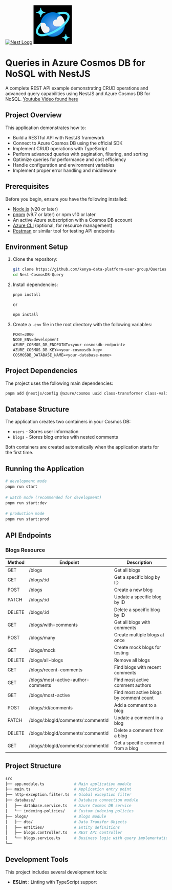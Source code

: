 <p align="left" style="margin: 0px 10px 0px 0px;">
  <a href="http://nestjs.com/" target="blank"><img src="https://nestjs.com/img/logo-small.svg" width="120" alt="Nest Logo" /></a>
<img src="image/README/1743345911598.png" width="120" alt="Small Icon" />
</p>

# Queries in Azure Cosmos DB for NoSQL with NestJS

A complete REST API example demonstrating CRUD operations and advanced query capabilities using NestJS and Azure Cosmos DB for NoSQL.
[Youtube Video found here](https://youtube.com/your-workshop-video)

## Project Overview

This application demonstrates how to:

- Build a RESTful API with NestJS framework
- Connect to Azure Cosmos DB using the official SDK
- Implement CRUD operations with TypeScript
- Perform advanced queries with pagination, filtering, and sorting
- Optimize queries for performance and cost efficiency
- Handle configuration and environment variables
- Implement proper error handling and middleware

## Prerequisites

Before you begin, ensure you have the following installed:

- [Node.js](https://nodejs.org/) (v20 or later)
- [pnpm](https://pnpm.io/) (v9.7 or later) or npm v10 or later
- An active Azure subscription with a Cosmos DB account
- [Azure CLI](https://docs.microsoft.com/cli/azure/install-azure-cli) (optional, for resource management)
- [Postman](https://www.postman.com/downloads/) or similar tool for testing API endpoints

## Environment Setup

1. Clone the repository:

   ```bash
   git clone https://github.com/kenya-data-platform-user-group/Queries-in-Azure-Cosmos-DB-for-NoSQL-with-Nest.js
   cd Nest-CosmosDB-Query
   ```
2. Install dependencies:

   ```bash
   pnpm install
   ```

   or

   ```bash
   npm install
   ```
3. Create a `.env` file in the root directory with the following variables:

   ```
   PORT=3000
   NODE_ENV=development
   AZURE_COSMOS_DB_ENDPOINT=<your-cosmosdb-endpoint>
   AZURE_COSMOS_DB_KEY=<your-cosmosdb-key>
   COSMOSDB_DATABASE_NAME=<your-database-name>
   ```

## Project Dependencies

The project uses the following main dependencies:

```bash
pnpm add @nestjs/config @azure/cosmos uuid class-transformer class-validator @nestjs/mapped-types
```

## Database Structure

The application creates two containers in your Cosmos DB:

- `users` - Stores user information
- `blogs` - Stores blog entries with nested comments

Both containers are created automatically when the application starts for the first time.

## Running the Application

```bash
# development mode
pnpm run start

# watch mode (recommended for development)
pnpm run start:dev

# production mode
pnpm run start:prod
```

## API Endpoints

### Blogs Resource

| Method | Endpoint                           | Description                             |
| ------ | ---------------------------------- | --------------------------------------- |
| GET    | /blogs                             | Get all blogs                           |
| GET    | /blogs/:id                         | Get a specific blog by ID               |
| POST   | /blogs                             | Create a new blog                       |
| PATCH  | /blogs/:id                         | Update a specific blog by ID            |
| DELETE | /blogs/:id                         | Delete a specific blog by ID            |
| GET    | /blogs/with-comments               | Get all blogs with comments             |
| POST   | /blogs/many                        | Create multiple blogs at once           |
| GET    | /blogs/mock                        | Create mock blogs for testing           |
| DELETE | /blogs/all-blogs                   | Remove all blogs                        |
| GET    | /blogs/recent-comments             | Find blogs with recent comments         |
| GET    | /blogs/most-active-author-comments | Find most active comment authors        |
| GET    | /blogs/most-active                 | Find most active blogs by comment count |
| POST   | /blogs/:id/comments                | Add a comment to a blog                 |
| PATCH  | /blogs/:blogId/comments/:commentId | Update a comment in a blog              |
| DELETE | /blogs/:blogId/comments/:commentId | Delete a comment from a blog            |
| GET    | /blogs/:blogId/comments/:commentId | Get a specific comment from a blog      |

## Project Structure

```bash
src
├── app.module.ts             # Main application module
├── main.ts                   # Application entry point
├── http-exception.filter.ts  # Global exception filter
├── database/                 # Database connection module
│   ├── database.service.ts   # Azure Cosmos DB service
│   └── indexing-policies/    # Custom indexing policies
├── blogs/                    # Blogs module
│   ├── dto/                  # Data Transfer Objects
│   ├── entities/             # Entity definitions
│   ├── blogs.controller.ts   # REST API controller
│   └── blogs.service.ts      # Business logic with query implementations
└──
```

## Development Tools

This project includes several development tools:

* **ESLint** : Linting with TypeScript support
